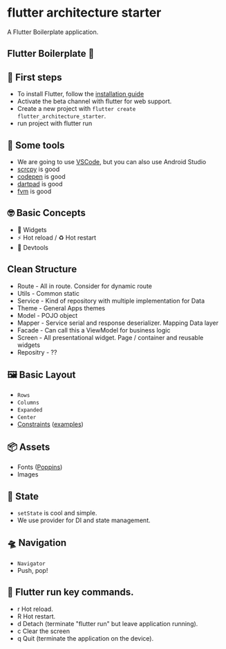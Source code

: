 # flutter architecture starter

A Flutter Boilerplate application.

## Flutter Boilerplate 🎉

## 🚀 First steps

*  To install Flutter, follow the [installation guide](https://flutter.dev/docs/get-started/install)
*  Activate the beta channel with flutter for web support.
*  Create a new project with `flutter create flutter_architecture_starter`.
*  run project with flutter run

## 🔧 Some tools

* We are going to use [VSCode](https://code.visualstudio.com/download), but you can also use Android Studio
* [scrcpy](https://github.com/Genymobile/scrcpy) is good
* [codepen](https://codepen.io/pen/editor/flutter) is good
* [dartpad](https://dartpad.dev/) is good
* [fvm](https://github.com/leoafarias/fvm) is good

## 🤓 Basic Concepts
* 🧱 Widgets
* ⚡ Hot reload / ♻️ Hot restart
* 🔬 Devtools

## Clean Structure
* Route - All in route. Consider for dynamic route
* Utils - Common static
* Service - Kind of repository with multiple implementation for Data
* Theme - General Apps themes
* Model - POJO object
* Mapper - Service serial and response deserializer. Mapping Data layer
* Facade - Can call this a ViewModel for business logic
* Screen - All presentational widget. Page / container and reusable widgets
* Repositry - ??

## 🖼️ Basic Layout
* `Rows`
* `Columns`
* `Expanded`
* `Center`
* [Constraints](https://flutter.dev/docs/development/ui/layout/box-constraints) ([examples](https://flutter.dev/docs/development/ui/layout/constraints))

## 📦 Assets
* Fonts ([Poppins](https://fonts.google.com/specimen/Poppins))
* Images

## 📝 State
* `setState` is cool and simple.
* We use provider for DI and state management.

## 🛸 Navigation
* `Navigator`
* Push, pop!

## 👋 Flutter run key commands.
* r Hot reload.
* R Hot restart.
* d Detach (terminate "flutter run" but leave application running).
* c Clear the screen
* q Quit (terminate the application on the device).
